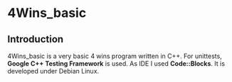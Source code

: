 4Wins_basic
===========

## Introduction
4Wins_basic is a very basic 4 wins program written in C++.
For unittests, **Google C++ Testing Framework** is used. As IDE I used **Code::Blocks**.
It is developed under Debian Linux.
